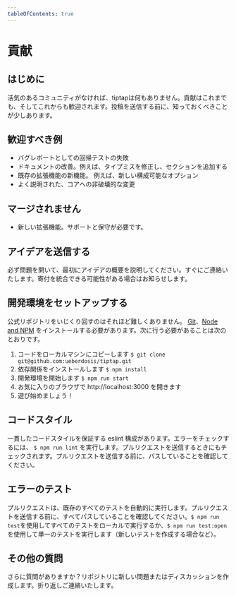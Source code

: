 ```yaml
---
tableOfContents: true
---
```


# 貢献

## はじめに

<!-- tiptap would be nothing without its lively community. Contributions have always been and will always be welcome. Here is a little bit you should know, before you send your contribution: -->

活気のあるコミュニティがなければ、tiptapは何もありません。貢献はこれまでも、そしてこれからも歓迎されます。投稿を送信する前に、知っておくべきことが少しあります。

## 歓迎すべき例

<!-- * Failing regression tests as bug reports -->
<!-- * Documentation improvements, e. g. fix a typo, add a section -->
<!-- * New features for existing extensions, e. g. a new configureable option -->
<!-- * Well explained, non-breaking changes to the core -->

* バグレポートとしての回帰テストの失敗
* ドキュメントの改善。例えば、タイプミスを修正し、セクションを追加する
* 既存の拡張機能の新機能。 例えば、新しい構成可能なオプション
* よく説明された、コアへの非破壊的な変更


## マージされません

<!-- * New extensions, which we then need to support and maintain -->

* 新しい拡張機能。サポートと保守が必要です。

## アイデアを送信する

必ず問題を開いて、最初にアイデアの概要を説明してください。すぐにご連絡いたします。寄付を統合できる可能性がある場合はお知らせします。

<!-- Make sure to open an issue and outline your idea first. We’ll get back to you quickly and let you know if there is a chance we can merge your contribution. -->

## 開発環境をセットアップする

公式リポジトリをいじくり回すのはそれほど難しくありません。 [Git](https://github.com/git-guides/install-git)、[Node and NPM](https://nodejs.org/en/download/) をインストールする必要があります。次に行う必要があることは次のとおりです。

<!-- It’s not too hard to tinker around with the official repository. You’ll need [Git](https://github.com/git-guides/install-git), [Node and NPM](https://nodejs.org/en/download/) installed. Here is what you need to do then: -->

1. コードをローカルマシンにコピーします `$ git clone git@github.com:ueberdosis/tiptap.git`
2. 依存関係をインストールします `$ npm install`
3. 開発環境を開始します `$ npm run start`
4. お気に入りのブラウザで http://localhost:3000 を開きます
5. 遊び始めましょう！


## コードスタイル
一貫したコードスタイルを保証する eslint 構成があります。エラーをチェックするには、 `$ npm run lint` を実行します。プルリクエストを送信するときにもチェックされます。プルリクエストを送信する前に、パスしていることを確認してください。

<!-- There is an eslint config that ensures a consistent code style. To check for errors, run `$ npm run lint`. That’ll be checked when you send a pull request, too. Make sure it’s passing, before sending a pull request. -->

## エラーのテスト

プルリクエストは、既存のすべてのテストを自動的に実行します。プルリクエストを送信する前に、すべてパスしていることを確認してください。`$ npm run test`を使用してすべてのテストをローカルで実行するか、`$ npm run test:open`を使用して単一のテストを実行します（新しいテストを作成する場合など）。

<!-- Your pull request will automatically execute all our existing tests. Make sure that they all pass, before sending a pull request. Run all tests locally with `$ npm run test` or run single tests (e. g. when writing new ones) with `$ npm run test:open`. -->

## その他の質問

さらに質問がありますか？リポジトリに新しい問題またはディスカッションを作成します。折り返しご連絡いたします。

<!-- Any further questions? Create a new issue or discussion in the repository. We’ll get back to you. -->
